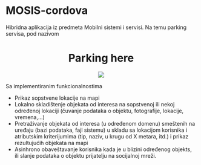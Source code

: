 # MOSIS-cordova
Hibridna aplikacija iz predmeta Mobilni sistemi i servisi. Na temu parking servisa, pod nazivom 


<h1 align="center">Parking here </h1>
<p align="center">  
  <img src="https://github.com/nikolcar/MOSIS-cordova/blob/master/FirstCordovaApp/FirstCordovaApp/res/icons/android/icon-96-xhdpi.png"/>
</p>

Sa implementiranim funkcionalnostima
- Prikaz sopstvene lokacije na mapi
- Lokalno skladištenje objekata od interesa na sopstvenoj ili nekoj određenoj lokaciji (čuvanje podataka o objektu, fotografije, lokacije, vremena,…)
- Pretraživanje objekata od interesa (u određenom domenu) smeštenih na uređaju (bazi podataka, fajl sistemu) u skladu sa lokacijom korisnika i atributskim kriterijumima (tip, naziv, u krugu od X metara, itd.) i prikaz rezultujućih objekata na mapi
- Asinhrono obaveštavanje korisnika kada je u blizini određenog objekts, ili slanje podataka o objektu prijatelju na socijalnoj mreži. 
